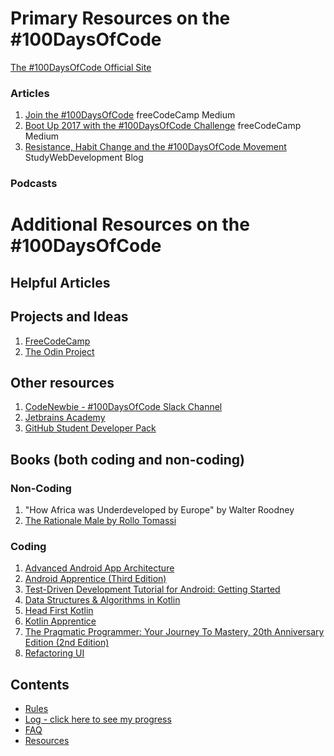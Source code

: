# Primary Resources on the #100DaysOfCode

[The #100DaysOfCode Official Site](http://100daysofcode.com/)

### Articles
1. [Join the #100DaysOfCode](https://medium.freecodecamp.com/join-the-100daysofcode-556ddb4579e4) freeCodeCamp Medium
2. [Boot Up 2017 with the #100DaysOfCode Challenge](https://medium.freecodecamp.com/start-2017-with-the-100daysofcode-improved-and-updated-18ce604b237b) freeCodeCamp Medium 
3. [Resistance, Habit Change and the #100DaysOfCode Movement](https://studywebdevelopment.com/100-days-of-code.html) StudyWebDevelopment Blog

### Podcasts

# Additional Resources on the #100DaysOfCode

## Helpful Articles


## Projects and Ideas
1. [FreeCodeCamp](https://www.freecodecamp.com)
2. [The Odin Project](http://www.theodinproject.com/)

## Other resources
1. [CodeNewbie - #100DaysOfCode Slack Channel](https://codenewbie.typeform.com/to/uwsWlZ)
2. [Jetbrains Academy](https://hyperskill.org/join/4db19914)
3. [GitHub Student Developer Pack](https://education.github.com/pack)

## Books (both coding and non-coding)

### Non-Coding
1. "How Africa was Underdeveloped by Europe" by Walter Roodney
2. [The Rationale Male by Rollo Tomassi](https://www.amazon.com/Rational-Male-Rollo-Tomassi/dp/1492777862)

### Coding
1. [Advanced Android App Architecture](https://store.raywenderlich.com/products/advanced-android-app-architecture)
2. [Android Apprentice (Third Edition)](https://store.raywenderlich.com/products/android-apprentice)
3. [Test-Driven Development Tutorial for Android: Getting Started](https://www.raywenderlich.com/7109-test-driven-development-tutorial-for-android-getting-started)
4. [Data Structures & Algorithms in Kotlin](https://store.raywenderlich.com/products/data-structures-and-algorithms-in-kotlin)
5. [Head First Kotlin](https://www.oreilly.com/library/view/head-first-kotlin/9781491996683/)
6. [Kotlin Apprentice](https://store.raywenderlich.com/products/kotlin-apprentice)
7. [The Pragmatic Programmer: Your Journey To Mastery, 20th Anniversary Edition (2nd Edition)](https://www.amazon.com/Pragmatic-Programmer-journey-mastery-Anniversary/dp/0135957052/ref=pd_lpo_14_t_0/145-9352081-0973061?_encoding=UTF8&pd_rd_i=0135957052&pd_rd_r=ae9d66ee-8b23-4dcb-9113-006da8ee698a&pd_rd_w=m7UQw&pd_rd_wg=LXGam&pf_rd_p=7b36d496-f366-4631-94d3-61b87b52511b&pf_rd_r=P304582725WDEQW1PJAQ&psc=1&refRID=P304582725WDEQW1PJAQ)
8. [Refactoring UI](https://refactoringui.com/book/)

## Contents
* [Rules](rules.md)
* [Log - click here to see my progress](log.md)
* [FAQ](FAQ.md)
* [Resources](resources.md)

